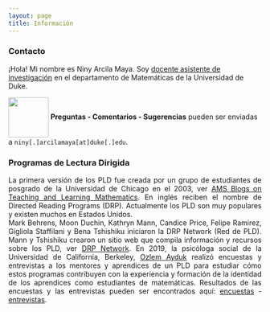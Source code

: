```yaml
---
layout: page
title: Información
---
```



### Contacto
¡Hola! Mi nombre es Niny Arcila Maya. Soy [docente asistente de investigación](https://sites.duke.edu/ninyam/) en el departamento de Matemáticas de la Universidad de Duke.

<img src="{{ '/assets/img/icons8-mail-100.png' | prepend: site.baseurl }}" width="80" height="80" style="vertical-align:middle"> <strong>Preguntas - Comentarios - Sugerencias</strong> pueden ser enviadas a ```niny[.]arcilamaya[at]duke[.]edu```.



### Programas de Lectura Dirigida
<div style="text-align: justify">
<p>
La primera versión de los PLD fue creada por un grupo de estudiantes de posgrado de la Universidad de Chicago en el 2003, ver <a href="https://blogs.ams.org/matheducation/2015/06/20/we-started-a-directed-reading-program-and-so-can-you/">AMS Blogs on Teaching and Learning Mathematics</a>. En inglés reciben el nombre de Directed Reading Programs (DRP). Actualmente los PLD son muy populares y existen muchos en Estados Unidos. 
<br>
Mark Behrens, Moon Duchin, Kathryn Mann, Candice Price, Felipe Ramirez, Gigliola Staffilani y Bena Tshishiku iniciaron la DRP Network (Red de PLD). Mann y Tshishiku crearon un sitio web que compila información y recursos sobre los PLD, ver <a href="https://sites.google.com/view/drp-network/home?authuser=0">DRP Network</a>. En 2019, la psicóloga social de la Universidad de California, Berkeley, <a href="https://psychology.berkeley.edu/people/ozlem-ayduk">Ozlem Ayduk</a> realizó encuestas y entrevistas a los mentores y aprendices de un PLD para estudiar cómo estos programas contribuyen con la experiencia y formación de la identidad de los aprendices como estudiantes de matemáticas. Resultados de las encuestas y las entrevistas pueden ser encontrados aquí: <a href="https://drive.google.com/file/d/1v0T0f9Gw_-T1elHPvUl6PhQWn2g_pCD3/view">encuestas</a> - <a href="https://drive.google.com/file/d/1NNcSrwUe9fBgF5yCh_x0Rk7EZUjR8A27/view">entrevistas</a>.
</p>
</div>